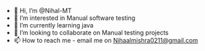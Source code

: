 - 👋 Hi, I’m @Nihal-MT
- 👀 I’m interested in Manual software testing
- 🌱 I’m currently learning java 
- 💞️ I’m looking to collaborate on Manual testing projects
- 📫 How to reach me - email me on Nihaalmishra0211@gmail.com

<!---
Nihal-MT/Nihal-MT is a ✨ special ✨ repository because its `README.md` (this file) appears on your GitHub profile.
You can click the Preview link to take a look at your changes.
--->
